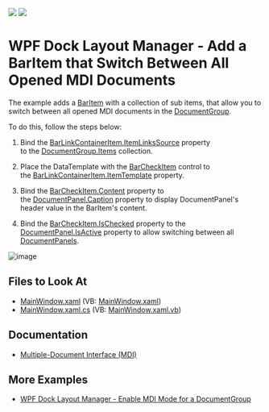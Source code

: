 <!-- default badges list -->
[![](https://img.shields.io/badge/Open_in_DevExpress_Support_Center-FF7200?style=flat-square&logo=DevExpress&logoColor=white)](https://supportcenter.devexpress.com/ticket/details/T192029)
[![](https://img.shields.io/badge/📖_How_to_use_DevExpress_Examples-e9f6fc?style=flat-square)](https://docs.devexpress.com/GeneralInformation/403183)
<!-- default badges end -->

# WPF Dock Layout Manager - Add a BarItem that Switch Between All Opened MDI Documents 

The example adds a [BarItem](https://docs.devexpress.com/WPF/DevExpress.Xpf.Bars.BarItem) with a collection of sub items, that allow you to switch between all opened MDI documents in the [DocumentGroup](https://docs.devexpress.com/WPF/DevExpress.Xpf.Docking.DocumentGroup).

To do this, follow the steps below: 

1. Bind the [BarLinkContainerItem.ItemLinksSource](https://docs.devexpress.com/WPF/DevExpress.Xpf.Bars.BarLinkContainerItem.ItemLinksSource) property to the [DocumentGroup.Items](https://docs.devexpress.com/WPF/DevExpress.Xpf.Docking.LayoutGroup.Items) collection.

1. Place the DataTemplate with the [BarCheckItem](https://docs.devexpress.com/WPF/DevExpress.Xpf.Bars.BarCheckItem) control to the [BarLinkContainerItem.ItemTemplate](https://docs.devexpress.com/WPF/DevExpress.Xpf.Bars.BarLinkContainerItem.ItemTemplate) property. 

1. Bind the [BarCheckItem.Content](https://docs.devexpress.com/WPF/DevExpress.Xpf.Bars.BarItem.Content) property to the [DocumentPanel.Caption](https://docs.devexpress.com/WPF/DevExpress.Xpf.Docking.BaseLayoutItem.Caption) property to display DocumentPanel's header value in the BarItem's content.

1. Bind the [BarCheckItem.IsChecked](https://docs.devexpress.com/WPF/DevExpress.Xpf.Bars.BarCheckItem.IsChecked) property to the [DocumentPanel.IsActive](https://docs.devexpress.com/WPF/DevExpress.Xpf.Docking.BaseLayoutItem.IsActive) property to allow switching between all [DocumentPanels](https://docs.devexpress.com/WPF/DevExpress.Xpf.Docking.DocumentPanel).

![image](https://user-images.githubusercontent.com/12169834/175315170-4119eed7-965d-4f92-9da1-89bf5f907750.png)

<!-- default file list -->
## Files to Look At

* [MainWindow.xaml](./CS/dxSample/MainWindow.xaml) (VB: [MainWindow.xaml](./VB/dxSample/MainWindow.xaml))
* [MainWindow.xaml.cs](./CS/dxSample/MainWindow.xaml.cs) (VB: [MainWindow.xaml.vb](./VB/dxSample/MainWindow.xaml.vb))
<!-- default file list end -->

## Documentation 

- [Multiple-Document Interface (MDI)](https://docs.devexpress.com/WPF/7209)

## More Examples

- [WPF Dock Layout Manager - Enable MDI Mode for a DocumentGroup](https://github.com/DevExpress-Examples/wpf-docklayoutmanager-enable-a-documentgroups-mdi-mode)
